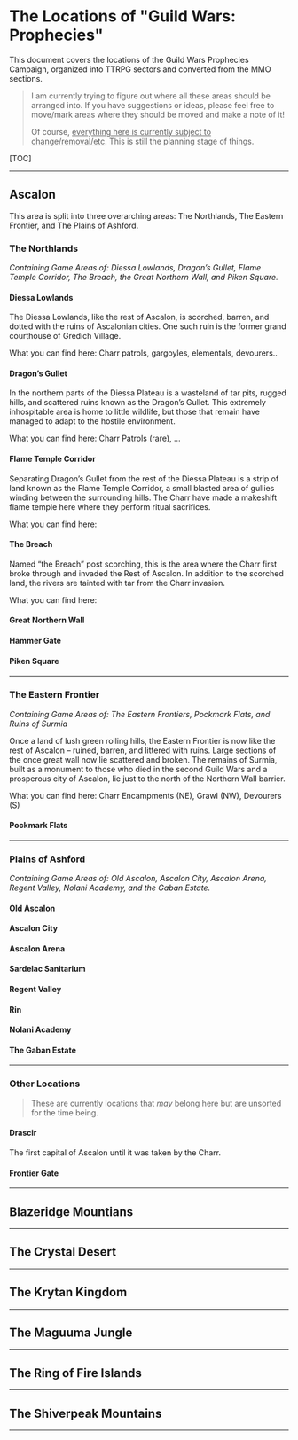 # The Locations of "Guild Wars: Prophecies"

This document covers the locations of the Guild Wars Prophecies Campaign, organized into TTRPG sectors and converted from the MMO sections.

> I am currently trying to figure out where all these areas should be arranged into. If you have suggestions or ideas, please feel free to move/mark areas where they should be moved and make a note of it!
>
> Of course, <u>everything here is currently subject to change/removal/etc</u>. This is still the planning stage of things.

[TOC]

-------------

## Ascalon

This area is split into three overarching areas: The Northlands, The Eastern Frontier, and The Plains of Ashford.

### The Northlands

*Containing Game Areas of: Diessa Lowlands, Dragon’s Gullet, Flame Temple Corridor, The Breach, the Great Northern Wall, and Piken Square.*

#### Diessa Lowlands

The Diessa Lowlands, like the rest of Ascalon, is scorched, barren, and dotted with the ruins of Ascalonian cities. One such ruin is the former grand courthouse of Gredich Village. 

What you can find here: Charr patrols, gargoyles, elementals, devourers..

#### Dragon’s Gullet

In the northern parts of the Diessa Plateau is a wasteland of tar pits, rugged hills, and scattered ruins known as the Dragon’s Gullet. This extremely inhospitable area is home to little wildlife, but those that remain have managed to adapt to the hostile environment. 

What you can find here: Charr Patrols (rare), …

#### Flame Temple Corridor

Separating Dragon’s Gullet from the rest of the Diessa Plateau is a strip of land known as the Flame Temple Corridor, a small blasted area of gullies winding between the surrounding hills. The Charr have made a makeshift flame temple here where they perform ritual sacrifices.

What you can find here:

#### The Breach

Named “the Breach” post scorching, this is the area where the Charr first broke through and invaded the Rest of Ascalon. In addition to the scorched land, the rivers are tainted with tar from the Charr invasion.

What you can find here: 

#### Great Northern Wall



#### Hammer Gate



#### Piken Square



-------

### The Eastern Frontier

*Containing Game Areas of: The Eastern Frontiers, Pockmark Flats, and Ruins of Surmia*

Once a land of lush green rolling hills, the Eastern Frontier is now like the rest of Ascalon – ruined, barren, and littered with ruins. Large sections of the once great wall now lie scattered and broken. The remains of Surmia, built as a monument to those who died in the second Guild Wars and a prosperous city of Ascalon, lie just to the north of the Northern Wall barrier.

What you can find here: Charr Encampments (NE), Grawl (NW), Devourers (S)

#### Pockmark Flats



---------

### Plains of Ashford

*Containing Game Areas of: Old Ascalon, Ascalon City, Ascalon Arena, Regent Valley, Nolani Academy, and the Gaban Estate.*

#### Old Ascalon



#### Ascalon City



#### Ascalon Arena



#### Sardelac Sanitarium



#### Regent Valley



#### Rin



#### Nolani Academy



#### The Gaban Estate



------------

### Other Locations

> These are currently locations that *may* belong here but are unsorted for the time being.

#### Drascir

The first capital of Ascalon until it was taken by the Charr.

#### Frontier Gate



-------------

## Blazeridge Mountians



---------

## The Crystal Desert



------------

## The Krytan Kingdom



----------

## The Maguuma Jungle



------------

## The Ring of Fire Islands



------------

## The Shiverpeak Mountains



-------------

